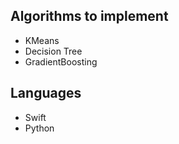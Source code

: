 ## Algorithms to implement

- KMeans
- Decision Tree
- GradientBoosting

## Languages

- Swift
- Python
